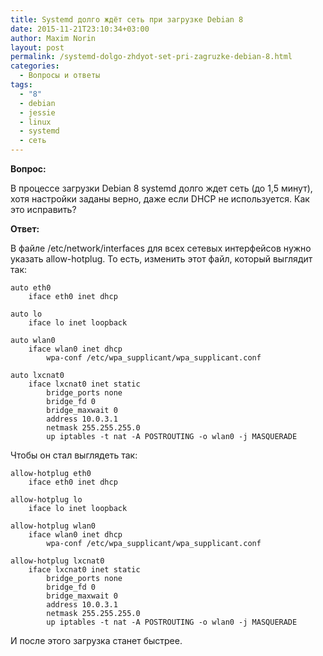 ```yaml
---
title: Systemd долго ждёт сеть при загрузке Debian 8
date: 2015-11-21T23:10:34+03:00
author: Maxim Norin
layout: post
permalink: /systemd-dolgo-zhdyot-set-pri-zagruzke-debian-8.html
categories:
  - Вопросы и ответы
tags:
  - "8"
  - debian
  - jessie
  - linux
  - systemd
  - сеть
---
```

__Вопрос:__

В процессе загрузки Debian 8 systemd долго ждет сеть (до 1,5 минут), хотя настройки заданы верно, даже если DHCP не используется. Как это исправить?<!--more-->

__Ответ:__

В файле /etc/network/interfaces для всех сетевых интерфейсов нужно указать allow-hotplug. То есть, изменить этот файл, который выглядит так:
```
auto eth0
    iface eth0 inet dhcp

auto lo
    iface lo inet loopback

auto wlan0
    iface wlan0 inet dhcp
        wpa-conf /etc/wpa_supplicant/wpa_supplicant.conf

auto lxcnat0
    iface lxcnat0 inet static
        bridge_ports none
        bridge_fd 0
        bridge_maxwait 0
        address 10.0.3.1
        netmask 255.255.255.0
        up iptables -t nat -A POSTROUTING -o wlan0 -j MASQUERADE
```
Чтобы он стал выглядеть так:
```
allow-hotplug eth0
    iface eth0 inet dhcp

allow-hotplug lo
    iface lo inet loopback

allow-hotplug wlan0
    iface wlan0 inet dhcp
        wpa-conf /etc/wpa_supplicant/wpa_supplicant.conf

allow-hotplug lxcnat0
    iface lxcnat0 inet static
        bridge_ports none
        bridge_fd 0
        bridge_maxwait 0
        address 10.0.3.1
        netmask 255.255.255.0
        up iptables -t nat -A POSTROUTING -o wlan0 -j MASQUERADE
```

И после этого загрузка станет быстрее.
